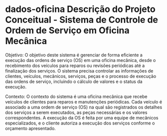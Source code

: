 # dados-oficina Descrição do Projeto Conceitual - Sistema de Controle de Ordem de Serviço em Oficina Mecânica
Objetivo:
O objetivo deste sistema é gerenciar de forma eficiente a execução das ordens de serviço (OS) em uma oficina mecânica, desde o recebimento dos veículos para reparos ou revisões periódicas até a finalização dos serviços. O sistema precisa controlar as informações de clientes, veículos, mecânicos, serviços, peças e o processo de execução das ordens de serviço, incluindo o cálculo de valores e o status da execução.

Contexto:
O contexto do sistema é uma oficina mecânica que recebe veículos de clientes para reparos e manutenções periódicas. Cada veículo é associado a uma ordem de serviço (OS) na qual são registrados os detalhes dos serviços a serem executados, as peças necessárias e os valores correspondentes. A execução da OS é feita por uma equipe de mecânicos especializados, e o cliente autoriza a execução dos serviços conforme o orçamento apresentado.
